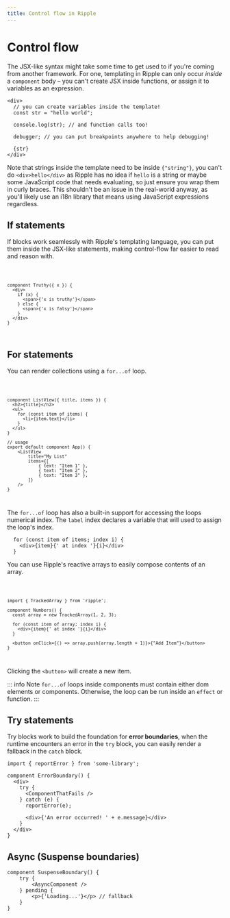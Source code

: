 ```yaml
---
title: Control flow in Ripple
---
```


# Control flow

The JSX-like syntax might take some time to get used to if you're coming from another framework. For one, templating in Ripple
can only occur _inside_ a `component` body – you can't create JSX inside functions, or assign it to variables as an expression.

```ripple
<div>
  // you can create variables inside the template!
  const str = "hello world";

  console.log(str); // and function calls too!

  debugger; // you can put breakpoints anywhere to help debugging!

  {str}
</div>
```

Note that strings inside the template need to be inside `{"string"}`, you can't do `<div>hello</div>` as Ripple
has no idea if `hello` is a string or maybe some JavaScript code that needs evaluating, so just ensure you wrap them
in curly braces. This shouldn't be an issue in the real-world anyway, as you'll likely use an i18n library that means
using JavaScript expressions regardless.

## If statements

If blocks work seamlessly with Ripple's templating language, you can put them inside the JSX-like
statements, making control-flow far easier to read and reason with.

<Code>

```ripple
component Truthy({ x }) {
  <div>
    if (x) {
      <span>{'x is truthy'}</span>
    } else {
      <span>{'x is falsy'}</span>
    }
  </div>
}
```

</Code>

## For statements

You can render collections using a `for...of` loop.

<Code>

```ripple
component ListView({ title, items }) {
  <h2>{title}</h2>
  <ul>
    for (const item of items) {
      <li>{item.text}</li>
    }
  </ul>
}

// usage
export default component App() {
	<ListView
		title="My List"
		items={[
			{ text: "Item 1" },
			{ text: "Item 2" },
			{ text: "Item 3" },
		]}
	/>
}
```

</Code>

The `for...of` loop has also a built-in support for accessing the loops numerical index. The `label` index declares a variable that will used to assign the loop's index.

```ripple
  for (const item of items; index i) {
    <div>{item}{' at index '}{i}</div>
  }
```

You can use Ripple's reactive arrays to easily compose contents of an array.

<Code>

```ripple
import { TrackedArray } from 'ripple';

component Numbers() {
  const array = new TrackedArray(1, 2, 3);

  for (const item of array; index i) {
    <div>{item}{' at index '}{i}</div>
  }

  <button onClick={() => array.push(array.length + 1)}>{"Add Item"}</button>
}
```

</Code>

Clicking the `<button>` will create a new item.

::: info Note
`for...of` loops inside components must contain either dom elements or components. Otherwise, the loop can be run inside an `effect` or function.
:::

## Try statements

Try blocks work to build the foundation for **error boundaries**, when the runtime encounters
an error in the `try` block, you can easily render a fallback in the `catch` block.

```ripple
import { reportError } from 'some-library';

component ErrorBoundary() {
  <div>
    try {
      <ComponentThatFails />
    } catch (e) {
      reportError(e);

      <div>{'An error occurred! ' + e.message}</div>
    }
  </div>
}
```

## Async (Suspense boundaries) <Badge type="warning" text="Experimental" />

```ripple
component SuspenseBoundary() {
	try {
		<AsyncComponent />
	} pending {
		<p>{'Loading...'}</p> // fallback
	}
}
```
